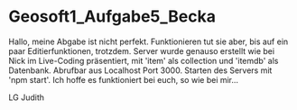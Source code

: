 # Geosoft1_Aufgabe5_Becka

Hallo, meine Abgabe ist nicht perfekt.
Funktionieren tut sie aber, bis auf ein paar Editierfunktionen, trotzdem. 
Server wurde genauso erstellt wie bei Nick im Live-Coding präsentiert, mit 'item' als collection und 'itemdb' als Datenbank. 
Abrufbar aus Localhost Port 3000.
Starten des Servers mit 'npm start'.
Ich hoffe es funktioniert bei euch, so wie bei mir...

LG Judith
